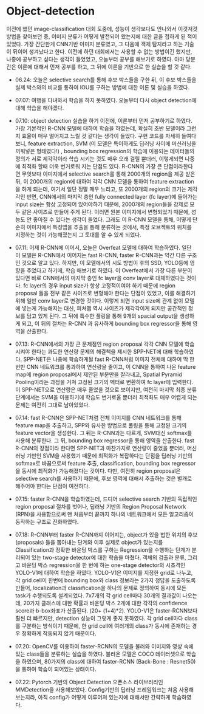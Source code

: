 # Object-detection

이전에 했던 image-classification 대회 도중에, 성능이 생각보다도 안나와서 이것저것 방법을 찾아보던 중, 이미지 분류가 어떻게 발전되어 왔는지에 대한 글을 접하게 된 적이 있었다. 가장 간단한게 CNN기반 이미지 분류였고, 그 다음에 객체 탐지라고 하는 기술이 뒤이어 생겨났다고 한다. 이전에 하던 대회에서는 사용할 수 없는 방법이긴 했지만, 나중에 공부하고 싶다는 생각이 들었었고, 오늘부터 공부를 해보기로 하였다. 아마 당분간은 이론에 대해서 먼저 공부를 하고, 그 뒤에 이론을 기반으로 한 실습을 할 것 같다.
* 06.24: 오늘은 selective search를 통해 후보 박스들을 구한 뒤, 이 후보 박스들을 실제 박스와의 비교를 통하여 IOU를 구하는 방법에 대한 이론 및 실습을 하였다. 

* 07.07: 여행을 다녀와서 학습을 하지 못하였다. 오늘부터 다시 object detection에 대해 학습을 해야겠다.
* 07.10: object detection 실습을 하기 이전에, 이론부터 먼저 공부하기로 하였다. 가장 기본적인 R-CNN 모델에 대하여 학습을 하였는데, 확실히 초반 모델이라 그런지 효율이 매우 떨어지고 느릴 것 같다는 생각이 들었다. 구현 코드를 자세히 들여다보니, feature extraction, SVM (이 모델은 특이하게도 딥러닝 사이에 머신러닝을 끼워넣은 형태였다!) , bounding box regression의 학습에 이용되는 데이터들의 정의가 서로 제각각이라 학습 시키는 것도 매우 오래 걸릴 뿐더러, 이렇게되면 나중에 최적화 할때 더욱 번거로워 지는 단점도 있다. R-CNN의 가장 큰 단점이라한다면 무엇보다 이미지에서 selective search를 통해 2000개의 region을 제공 받은 뒤, 이 2000개의 region에 대하여 각각 CNN 모델을 통하여 feature extraction을 하게 되는데, 여기서 일단 정말 매우 느리고, 또 2000개의 region의 크기는 제각각인 반면, CNN에서의 마지막 층인 fully connected layer (fc layer)에 들어가는 input size는 항상 고정되어 있어야하기 때문에, 2000개의 region들을 강제로 모두 같은 사이즈로 만들어 주게 된다. 이러면 원본 이미지에서 변형되었기 때문에, 성능도 안 좋아질 수 있다는 생각이 들었다. 그래도 이 R-CNN 모델을 통해, 어떻게 단순히 이미지에서 특징맵을 추출을 통해 분류하는 것에서, 특정 오브젝트의 위치를 지정하는 것이 가능해졌는지 그 토대를 알 수 있게 되었다.
* 07.11: 어제 R-CNN에 이어서, 오늘은 Overfeat 모델에 대하여 학습하였다. 일단 이 모델은 R-CNN에서 이어지는 fast R-CNN, faster R-CNN과는 약간 다른 구조인 것으로 알고 있다. 하지만, 이 모델에서의 시도 방법이 후의 SSD, YOLO등에 영향을 주었다고 하기에, 학습 해보기로 하였다. 이 Overfeat에서 가장 다른 부분이 있다면 바로 CNN에서의 마지막 층인 fc layer을 conv layer로 대체하였다는 것이다. fc layer의 경우 input size가 항상 고정적이여야 하기 때문에 region proposal 들을 전부 같은 사이즈로 변형해야 한다는 단점이 있었고, 이를 해결하기 위해 일반 conv layer로 변경한 것이다. 이렇게 되면 input size에 관계 없이 모델에 넣는게 가능해지는 대신, 피쳐맵  역시 사이즈가 제각각이게 되지만 공간적인 정보를 담고 있게 된다. 그 뒤에 특수한 풀링을 통해 9개의 spacial output을 생성하게 되고, 이 뒤의 절차는 R-CNN 과 유사하게 bounding box regressor을 통해 영역을 산출한다. 

* 07.13: R-CNN에서의 가장 큰 문제점인 region proposal 각각 CNN 모델에 학습시켜야 한다는 과도한 연산량 문제의 해결책을 제시한 SPP-NET에 대해 학습하였다. SPP-NET은 나중에 학습하게될 fast R-CNN처럼 이미지 전체에 대하여 딱 한번만 CNN 네트워크를 통과하여 연산량을 줄이고, 이 CNN을 통하여 나온 feature map에 region proposal에서 제안된 부분만을 잘라내고, Spatial Pyramid Pooling이라는 과정을 거쳐 고정된 크기의 벡터로 변환하여 fc layer에 입력한다. 이 SPP-NET으로 연산량은 매우 줄었을 것으로 보이지만, 여전히 마지막 최종 분류단계에서는 SVM을 이용하기에 학습도 번거로울 뿐더러 최적화도 매우 어렵게 되는 문제는 여전히 그대로 남아있었다.

* 07.14: fast R-CNN은 SPP-NET처럼 전체 이미지를 CNN 네트워크를 통해 feature map을 추출하고, SPP와 유사한 방법으로 풀링을 통해 고정된 크기의 feature vector을 생성한다.  그 뒤는 R-CNN과는 다르게, SVM대신 softmax를 사용해 분류한다. 그 뒤, bounding box regressor을 통해 영역을 산출한다. fast R-CNN의 장점이라 한다면 SPP-NET과 마찬가지로 연산량이 줄었을 뿐더러, 머신러닝 기반인 SVM을 사용했기 때문에 최적화가 복잡하다는 단점을 딥러닝 기반의 softmax로 바꿈으로써 feature 추출, classification, bounding box regressor을 동시에 최적화가 가능해졌다는 것이다. 다만, 여전히 region proposal은 selective search를 사용하기 때문에, 후보 영역에 대해서 추출하는 것은 별개로 해주어야 한다는 단점이 여전하다.
* 07.15: faster R-CNN을 학습하였는데, 드디어 selective search 기반의 독립적인 region proposal 절차를 벗어나, 딥러닝 기반의 Region Proposal Network (RPN)을 사용함으로써 맨 처음부터 끝까지 하나의 네트워크에서 모든 알고리즘이 동작하는 구조로 진화하였다.
* 07.18: R-CNN부터 faster R-CNN까지 이어지는, object가 있을 법한 위치의 후보(proposals) 들을 뽑아내는 단계와 이후 실제로 object가 있는지를 Classification과 정확한 바운딩 박스를 구하는 Regression을 수행하는 단계가 분리되어 있는 two-stage detector에 대한 학습을 마쳤다. 객체의 검출과 분류, 그리고 바운딩 박스 regression을 한 번에 하는 one-stage detector의 시초격인 YOLO-V1에 대하여 학습을 하였다. YOLO-V1은 이미지를 지정한 grid로 나누고, 각 grid cell이 한번에 bounding box와 class 정보라는 2가지 정답을 도출하도록 만들어, localization과 classification을 하나의 문제로 정의하여 동시에 모든 task가 수행되도록 설계되었다. 7x7개의 각 grid cell마다 30개의 결과값이 나오는데, 20가지 클래스에 대한 확률과 바운딩 박스 2개에 대한 각각의 confidence score과 b-box좌표가 산출된다. (20+ (1+4)*2).
YOLO-V1은 faster-RCNN보다 훨씬 더 빠르지만, detection 성능이 그렇게 좋지 못하였다. 각 grid cell마다 class를 구분하는 방식이기 때문에, 한 grid cell에 여러개의 class가 동시에 존재하는 경우 정확하게 작동되지 않기 때문이다.
* 07.20: OpenCV를 이용하여 faster-RCNN의 모델을 불러와 이미지와 영상 속에 있는 class들을 분류하는 실습을 하였다. 불러온 모델은 COCO 데이터셋으로 학습을 하였으며, 80가지의 class에 대하여 faster-RCNN (Back-Bone : Resnet50) 을 통하여 학습이 되어있는 상태이다. 
* 07.22: Pytorch 기반의 Object Detection 오픈소스 라이브러리인 MMDetection을 사용해보았다. Config기반의 딥러닝 프레임워크는 처음 사용해보는지라, 아직 config가 어떻게 이루어져 있는지에 대해서만 간략하게 학습하였다.
